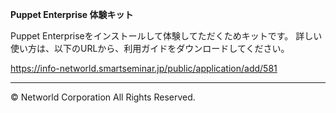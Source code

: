 **Puppet Enterprise 体験キット**

Puppet Enterpriseをインストールして体験してただくためキットです。
詳しい使い方は、以下のURLから、利用ガイドをダウンロードしてください。

https://info-networld.smartseminar.jp/public/application/add/581

---

&copy; Networld Corporation All Rights Reserved.
